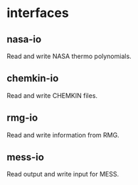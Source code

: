 # interfaces

## nasa-io

Read and write NASA thermo polynomials.

## chemkin-io

Read and write CHEMKIN files.

## rmg-io

Read and write information from RMG.

## mess-io

Read output and write input for MESS.
